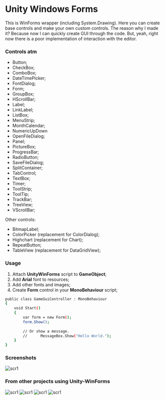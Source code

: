 # Unity Windows Forms

This is WinForms wrapper (including System.Drawing). Here you can create base controls and make your own custom controls. The reason why I made it? Because now I can quickly create GUI through the code. But, yeah, right now there is a poor implementation of interaction with the editor.

### Controls atm
- Button;
- CheckBox;
- ComboBox;
- DateTimePicker;
- FontDialog;
- Form;
- GroupBox;
- HScrollBar;
- Label;
- LinkLabel;
- ListBox;
- MenuStrip;
- MonthCalendar;
- NumericUpDown
- OpenFileDialog;
- Panel;
- PictureBox;
- ProgressBar;
- RadioButton;
- SaveFileDialog;
- SplitContainer;
- TabControl;
- TextBox;
- Timer;
- ToolStrip;
- ToolTip;
- TrackBar;
- TreeView;
- VScrollBar;

Other controls: 
- BitmapLabel;
- ColorPicker (replacement for ColorDialog);
- Highchart (replacement for Chart);
- RepeatButton;
- TableView (replacement for DataGridView);

### Usage

1. Attach **UnityWinForms** script to **GameObject**;
2. Add **Arial** font to resources;
3. Add other fonts and images; 
4. Create **Form** control in your **MonoBehaviour** script;
```sh
public class GameGuiController : MonoBehaviour
{
	void Start()
	{
		var form = new Form();
		form.Show();
		
		// Or show a message.
		// 		MessageBox.Show("Hello World.");
	}
}
```

### Screenshots
![scr1](http://i.imgur.com/LCQsFgv.png)

### From other projects using Unity-WinForms
![scr1](http://i.imgur.com/njQZbCP.png)
![scr1](http://i.imgur.com/I9H0AWt.png)
![scr1](http://i.imgur.com/nZUFZCe.png)
![scr1](http://i.imgur.com/GpiWviP.png)

